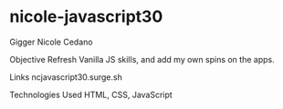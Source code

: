 # nicole-javascript30
Gigger
Nicole Cedano

Objective
Refresh Vanilla JS skills, and add my own spins on the apps.

Links
ncjavascript30.surge.sh

Technologies Used
HTML, CSS, JavaScript